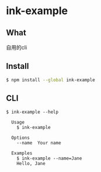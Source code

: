 # ink-example

## What

自用的cli

## Install

```bash
$ npm install --global ink-example
```


## CLI

```
$ ink-example --help

  Usage
    $ ink-example

  Options
    --name  Your name

  Examples
    $ ink-example --name=Jane
    Hello, Jane
```
